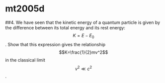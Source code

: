 # mt2005d

##4.
We have seen that the kinetic energy of a quantum particle is given by the difference
between its total energy and its rest energy: $$K=E-E_0$$. Show that this expression gives the
relationship $$K=\frac{1}{2}mv^2$$ in the classical limit $$v^2\ll{c}^2$$.